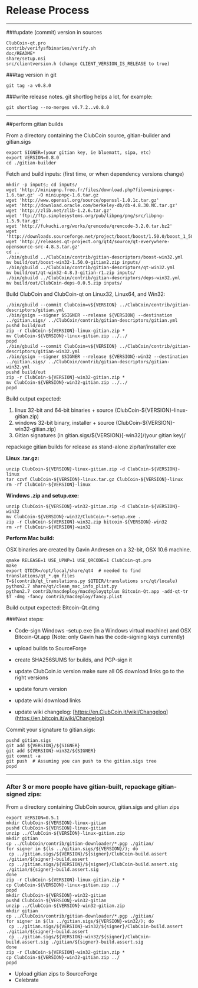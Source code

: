 Release Process
====================

* * *

###update (commit) version in sources


	ClubCoin-qt.pro
	contrib/verifysfbinaries/verify.sh
	doc/README*
	share/setup.nsi
	src/clientversion.h (change CLIENT_VERSION_IS_RELEASE to true)

###tag version in git

	git tag -a v0.8.0

###write release notes. git shortlog helps a lot, for example:

	git shortlog --no-merges v0.7.2..v0.8.0

* * *

##perform gitian builds

 From a directory containing the ClubCoin source, gitian-builder and gitian.sigs
  
	export SIGNER=(your gitian key, ie bluematt, sipa, etc)
	export VERSION=0.8.0
	cd ./gitian-builder

 Fetch and build inputs: (first time, or when dependency versions change)

	mkdir -p inputs; cd inputs/
	wget 'http://miniupnp.free.fr/files/download.php?file=miniupnpc-1.6.tar.gz' -O miniupnpc-1.6.tar.gz
	wget 'http://www.openssl.org/source/openssl-1.0.1c.tar.gz'
	wget 'http://download.oracle.com/berkeley-db/db-4.8.30.NC.tar.gz'
	wget 'http://zlib.net/zlib-1.2.6.tar.gz'
	wget 'ftp://ftp.simplesystems.org/pub/libpng/png/src/libpng-1.5.9.tar.gz'
	wget 'http://fukuchi.org/works/qrencode/qrencode-3.2.0.tar.bz2'
	wget 'http://downloads.sourceforge.net/project/boost/boost/1.50.0/boost_1_50_0.tar.bz2'
	wget 'http://releases.qt-project.org/qt4/source/qt-everywhere-opensource-src-4.8.3.tar.gz'
	cd ..
	./bin/gbuild ../ClubCoin/contrib/gitian-descriptors/boost-win32.yml
	mv build/out/boost-win32-1.50.0-gitian2.zip inputs/
	./bin/gbuild ../ClubCoin/contrib/gitian-descriptors/qt-win32.yml
	mv build/out/qt-win32-4.8.3-gitian-r1.zip inputs/
	./bin/gbuild ../ClubCoin/contrib/gitian-descriptors/deps-win32.yml
	mv build/out/ClubCoin-deps-0.0.5.zip inputs/

 Build ClubCoin and ClubCoin-qt on Linux32, Linux64, and Win32:
  
	./bin/gbuild --commit ClubCoin=v${VERSION} ../ClubCoin/contrib/gitian-descriptors/gitian.yml
	./bin/gsign --signer $SIGNER --release ${VERSION} --destination ../gitian.sigs/ ../ClubCoin/contrib/gitian-descriptors/gitian.yml
	pushd build/out
	zip -r ClubCoin-${VERSION}-linux-gitian.zip *
	mv ClubCoin-${VERSION}-linux-gitian.zip ../../
	popd
	./bin/gbuild --commit ClubCoin=v${VERSION} ../ClubCoin/contrib/gitian-descriptors/gitian-win32.yml
	./bin/gsign --signer $SIGNER --release ${VERSION}-win32 --destination ../gitian.sigs/ ../ClubCoin/contrib/gitian-descriptors/gitian-win32.yml
	pushd build/out
	zip -r ClubCoin-${VERSION}-win32-gitian.zip *
	mv ClubCoin-${VERSION}-win32-gitian.zip ../../
	popd

  Build output expected:

  1. linux 32-bit and 64-bit binaries + source (ClubCoin-${VERSION}-linux-gitian.zip)
  2. windows 32-bit binary, installer + source (ClubCoin-${VERSION}-win32-gitian.zip)
  3. Gitian signatures (in gitian.sigs/${VERSION}[-win32]/(your gitian key)/

repackage gitian builds for release as stand-alone zip/tar/installer exe

**Linux .tar.gz:**

	unzip ClubCoin-${VERSION}-linux-gitian.zip -d ClubCoin-${VERSION}-linux
	tar czvf ClubCoin-${VERSION}-linux.tar.gz ClubCoin-${VERSION}-linux
	rm -rf ClubCoin-${VERSION}-linux

**Windows .zip and setup.exe:**

	unzip ClubCoin-${VERSION}-win32-gitian.zip -d ClubCoin-${VERSION}-win32
	mv ClubCoin-${VERSION}-win32/ClubCoin-*-setup.exe .
	zip -r ClubCoin-${VERSION}-win32.zip bitcoin-${VERSION}-win32
	rm -rf ClubCoin-${VERSION}-win32

**Perform Mac build:**

  OSX binaries are created by Gavin Andresen on a 32-bit, OSX 10.6 machine.

	qmake RELEASE=1 USE_UPNP=1 USE_QRCODE=1 ClubCoin-qt.pro
	make
	export QTDIR=/opt/local/share/qt4  # needed to find translations/qt_*.qm files
	T=$(contrib/qt_translations.py $QTDIR/translations src/qt/locale)
	python2.7 share/qt/clean_mac_info_plist.py
	python2.7 contrib/macdeploy/macdeployqtplus Bitcoin-Qt.app -add-qt-tr $T -dmg -fancy contrib/macdeploy/fancy.plist

 Build output expected: Bitcoin-Qt.dmg

###Next steps:

* Code-sign Windows -setup.exe (in a Windows virtual machine) and
  OSX Bitcoin-Qt.app (Note: only Gavin has the code-signing keys currently)

* upload builds to SourceForge

* create SHA256SUMS for builds, and PGP-sign it

* update ClubCoin.io version
  make sure all OS download links go to the right versions

* update forum version

* update wiki download links

* update wiki changelog: [https://en.ClubCoin.it/wiki/Changelog](https://en.bitcoin.it/wiki/Changelog)

Commit your signature to gitian.sigs:

	pushd gitian.sigs
	git add ${VERSION}/${SIGNER}
	git add ${VERSION}-win32/${SIGNER}
	git commit -a
	git push  # Assuming you can push to the gitian.sigs tree
	popd

-------------------------------------------------------------------------

### After 3 or more people have gitian-built, repackage gitian-signed zips:

From a directory containing ClubCoin source, gitian.sigs and gitian zips

	export VERSION=0.5.1
	mkdir ClubCoin-${VERSION}-linux-gitian
	pushd ClubCoin-${VERSION}-linux-gitian
	unzip ../ClubCoin-${VERSION}-linux-gitian.zip
	mkdir gitian
	cp ../ClubCoin/contrib/gitian-downloader/*.pgp ./gitian/
	for signer in $(ls ../gitian.sigs/${VERSION}/); do
	 cp ../gitian.sigs/${VERSION}/${signer}/ClubCoin-build.assert ./gitian/${signer}-build.assert
	 cp ../gitian.sigs/${VERSION}/${signer}/ClubCoin-build.assert.sig ./gitian/${signer}-build.assert.sig
	done
	zip -r ClubCoin-${VERSION}-linux-gitian.zip *
	cp ClubCoin-${VERSION}-linux-gitian.zip ../
	popd
	mkdir ClubCoin-${VERSION}-win32-gitian
	pushd ClubCoin-${VERSION}-win32-gitian
	unzip ../ClubCoin-${VERSION}-win32-gitian.zip
	mkdir gitian
	cp ../ClubCoin/contrib/gitian-downloader/*.pgp ./gitian/
	for signer in $(ls ../gitian.sigs/${VERSION}-win32/); do
	 cp ../gitian.sigs/${VERSION}-win32/${signer}/ClubCoin-build.assert ./gitian/${signer}-build.assert
	 cp ../gitian.sigs/${VERSION}-win32/${signer}/ClubCoin-build.assert.sig ./gitian/${signer}-build.assert.sig
	done
	zip -r ClubCoin-${VERSION}-win32-gitian.zip *
	cp ClubCoin-${VERSION}-win32-gitian.zip ../
	popd

- Upload gitian zips to SourceForge
- Celebrate 
